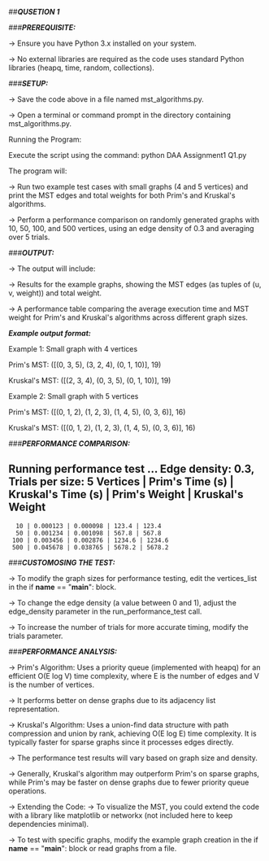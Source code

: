##***QUSETION 1***

###***PREREQUISITE:***

-> Ensure you have Python 3.x installed on your system.

-> No external libraries are required as the code uses standard Python libraries (heapq, time, random, collections).

###***SETUP:***

-> Save the code above in a file named mst_algorithms.py.

-> Open a terminal or command prompt in the directory containing mst_algorithms.py.

Running the Program:

Execute the script using the command:
python DAA Assignment1 Q1.py

The program will:

-> Run two example test cases with small graphs (4 and 5 vertices) and print the MST edges and total weights for both Prim's and Kruskal's algorithms.

-> Perform a performance comparison on randomly generated graphs with 10, 50, 100, and 500 vertices, using an edge density of 0.3 and averaging over 5 trials.

###***OUTPUT:***

-> The output will include:

-> Results for the example graphs, showing the MST edges (as tuples of (u, v, weight)) and total weight.

-> A performance table comparing the average execution time and MST weight for Prim's and Kruskal's algorithms across different graph sizes. 

***Example output format:***

Example 1: Small graph with 4 vertices

Prim's MST: ([(0, 3, 5), (3, 2, 4), (0, 1, 10)], 19)

Kruskal's MST: ([(2, 3, 4), (0, 3, 5), (0, 1, 10)], 19)

Example 2: Small graph with 5 vertices

Prim's MST: ([(0, 1, 2), (1, 2, 3), (1, 4, 5), (0, 3, 6)], 16)

Kruskal's MST: ([(0, 1, 2), (1, 2, 3), (1, 4, 5), (0, 3, 6)], 16)



###***PERFORMANCE COMPARISON:***

Running performance test ...
Edge density: 0.3, Trials per size: 5
Vertices | Prim's Time (s) | Kruskal's Time (s) | Prim's Weight | Kruskal's Weight
----------------------------------------------------------------------
      10 | 0.000123 | 0.000098 | 123.4 | 123.4
      50 | 0.001234 | 0.001098 | 567.8 | 567.8
     100 | 0.003456 | 0.002876 | 1234.6 | 1234.6
     500 | 0.045678 | 0.038765 | 5678.2 | 5678.2


###***CUSTOMOSING THE TEST:***

-> To modify the graph sizes for performance testing, edit the vertices_list in the if __name__ == "__main__": block.

-> To change the edge density (a value between 0 and 1), adjust the edge_density parameter in the run_performance_test call.

-> To increase the number of trials for more accurate timing, modify the trials parameter.


###***PERFORMANCE ANALYSIS:***

-> Prim's Algorithm: Uses a priority queue (implemented with heapq) for an efficient O(E log V) time complexity, where E is the number of edges and V is the number of vertices.

-> It performs better on dense graphs due to its adjacency list representation.

-> Kruskal's Algorithm: Uses a union-find data structure with path compression and union by rank, achieving O(E log E) time complexity. It is typically faster for sparse graphs since it processes edges directly.

-> The performance test results will vary based on graph size and density.

-> Generally, Kruskal's algorithm may outperform Prim's on sparse graphs, while Prim's may be faster on dense graphs due to fewer priority queue operations.

-> Extending the Code:
-> To visualize the MST, you could extend the code with a library like matplotlib or networkx (not included here to keep dependencies minimal).

-> To test with specific graphs, modify the example graph creation in the if __name__ == "__main__": block or read graphs from a file.
     
